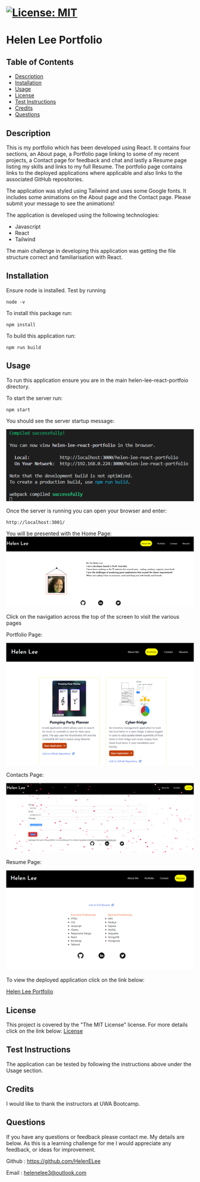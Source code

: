 
  # [![License: MIT](https://img.shields.io/badge/License-MIT-yellow.svg)](https://opensource.org/licenses/MIT)

  # Helen Lee Portfolio

  ## Table of Contents
 - [Description](#description)
 - [Installation](#installation)
 - [Usage](#usage)
 - [License](#license)
 - [Test Instructions](#test-instructions)
 - [Credits](#credits)
 - [Questions](#questions)
  
  ## Description
  This is my portfolio which has been developed using React. It contains four sections, an About page, a Portfolio page linking to some of my recent projects, a Contact page for feedback and chat and lastly a Resume page listing my skills and links to my full Resume. The portfolio page contains links to the deployed applications where applicable and also links to the associated GitHub repositories.

  The application was styled using Tailwind and uses some Google fonts. It includes some animations on the About page and the Contact page. Please submit your message to see the animations!
  
  The application is developed using the following technologies:
  - Javascript
  - React
  - Tailwind

  The main challenge in developing this application was getting the file structure correct and familiarisation with React. 


  ## Installation
  Ensure node is installed. Test by running 
  ```
  node -v
  ```

  To install this package run:
  ```
  npm install
  ```
  To build this application run:
  ```
  npm run build
  ```

  ## Usage
  To run this application ensure you are in the main helen-lee-react-portfoio directory. 
  
  To start the server run:
```
npm start
```
You should see the server startup message:

![Here is a screenshot showing the server started.](/src/assets/server-start.png)

Once the server is running you can open your browser and enter:
```
http://localhost:3001/

```

You will be presented with the Home Page:
![Here is a screenshot showing the home page.](/src/assets/home-page.png)

Click on the navigation across the top of the screen to visit the various pages

Portfolio Page:

![Here is a screenshot showing the portfolio page.](/src/assets/portfolio.png)

Contacts Page:

![Here is a screenshot showing the contacts page.](/src/assets/contact.png)

Resume Page:

![Here is a screenshot showing the resume page.](/src/assets/resume.png)


To view the deployed application click on the link below:

[Helen Lee Portfolio](https://helenelee.github.io/helen-lee-react-portfolio/)


  ## License
  This project is covered by the "The MIT License" license.
  For more details click on the link below:
  [License](https://opensource.org/licenses/MIT)
  
  
  ## Test Instructions
  The application can be tested by following the instructions above under the Usage section.


  ## Credits
  I would like to thank the instructors at UWA Bootcamp. 
  
  ## Questions
 If you have any questions or feedback please contact me. My details are below. As this is a learning challenge for me I would appreciate any feedback, or ideas for improvement.

 Github : https://github.com/HelenELee 

 Email : helenelee3@outlook.com
  
